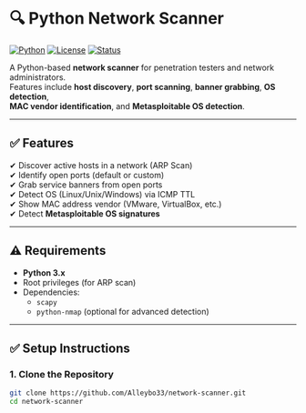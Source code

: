 # 🔍 Python Network Scanner

[![Python](https://img.shields.io/badge/Python-3.x-blue)](https://www.python.org/)
[![License](https://img.shields.io/badge/License-MIT-green)](LICENSE)
[![Status](https://img.shields.io/badge/Status-Stable-success)]()

A Python-based **network scanner** for penetration testers and network administrators.  
Features include **host discovery**, **port scanning**, **banner grabbing**, **OS detection**,  
**MAC vendor identification**, and **Metasploitable OS detection**.

---

## ✅ Features
✔ Discover active hosts in a network (ARP Scan)  
✔ Identify open ports (default or custom)  
✔ Grab service banners from open ports  
✔ Detect OS (Linux/Unix/Windows) via ICMP TTL  
✔ Show MAC address vendor (VMware, VirtualBox, etc.)  
✔ Detect **Metasploitable OS signatures**  

---

## ⚠ Requirements
- **Python 3.x**
- Root privileges (for ARP scan)
- Dependencies:
  - `scapy`
  - `python-nmap` (optional for advanced detection)

---

## ✅ Setup Instructions

### 1. Clone the Repository
```bash
git clone https://github.com/Alleybo33/network-scanner.git
cd network-scanner


